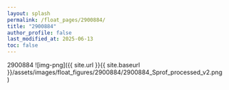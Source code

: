 ```yaml
---
layout: splash
permalink: /float_pages/2900884/
title: "2900884"
author_profile: false
last_modified_at: 2025-06-13
toc: false
---
```

 
2900884
![img-png]({{ site.url }}{{ site.baseurl }}/assets/images/float_figures/2900884/2900884_Sprof_processed_v2.png)